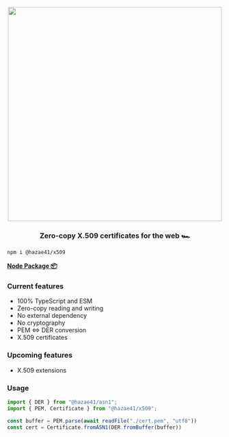 <div align="center">
<img width="500" src="https://user-images.githubusercontent.com/4405263/207936451-2c8ed697-0319-4c59-b90e-34b7cd447b60.png" />
</div>
<h3 align="center">
Zero-copy X.509 certificates for the web 🏎️
</h3>

```bash
npm i @hazae41/x509
```

[**Node Package 📦**](https://www.npmjs.com/package/@hazae41/x509)

### Current features
- 100% TypeScript and ESM
- Zero-copy reading and writing
- No external dependency
- No cryptography
- PEM <=> DER conversion
- X.509 certificates

### Upcoming features
- X.509 extensions

### Usage

```typescript
import { DER } from "@hazae41/asn1";
import { PEM, Certificate } from "@hazae41/x509";

const buffer = PEM.parse(await readFile("./cert.pem", "utf8"))
const cert = Certificate.fromASN1(DER.fromBuffer(buffer))
```


